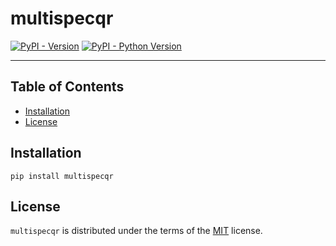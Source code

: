 # multispecqr

[![PyPI - Version](https://img.shields.io/pypi/v/multispecqr.svg)](https://pypi.org/project/multispecqr)
[![PyPI - Python Version](https://img.shields.io/pypi/pyversions/multispecqr.svg)](https://pypi.org/project/multispecqr)

-----

## Table of Contents

- [Installation](#installation)
- [License](#license)

## Installation

```console
pip install multispecqr
```

## License

`multispecqr` is distributed under the terms of the [MIT](https://spdx.org/licenses/MIT.html) license.
